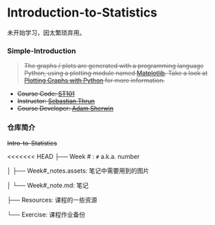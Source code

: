 # Introduction-to-Statistics

未开始学习，因太繁琐弃用。

### Simple-Introduction
> ~~The graphs / plots are generated with a programming language Python, using a plotting module named [Matplotlib](https://matplotlib.org/). Take a look at [Plotting Graphs with Python](https://www.udacity.com/wiki/plotting-graphs-with-python) for more information.~~

* ~~Course Code: [ST101](https://www.udacity.com/wiki/st101)~~
* ~~Instructor: [Sebastian Thrun](http://robots.stanford.edu/)~~
* ~~Course Developer: [Adam Sherwin](https://inews.co.uk/author/adam-sherwin)~~

### 仓库简介

~~Intro-to-Statistics~~

<<<<<<< HEAD
├── Week # :  `#` a.k.a. number

│     ├── Week#\_notes.assets: 笔记中需要用到的图片

│     └── Week#\_note.md: 笔记

├── Resources: 课程的一些资源

└── Exercise: 课程作业备份
